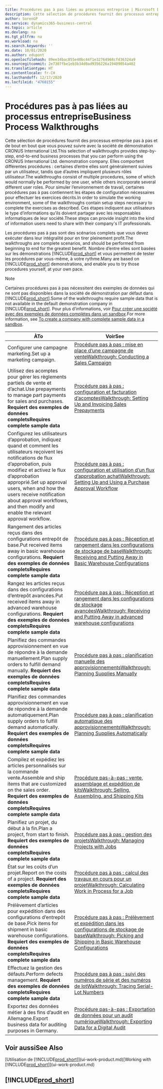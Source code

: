 ```yaml
---
title: Procédures pas à pas liées au processus entreprise | Microsoft Docs
description: Cette sélection de procédures fournit des processus entreprise pas à pas et de bout en bout que vous pouvez suivre avec la société de démonstration CRONUS International Ltd.
author: SorenGP
ms.service: dynamics365-business-central
ms.topic: article
ms.devlang: na
ms.tgt_pltfrm: na
ms.workload: na
ms.search.keywords: ''
ms.date: 10/01/2020
ms.author: edupont
ms.openlocfilehash: 89ee34bac855e40bc44f1e32764968cfd36324a9
ms.sourcegitcommit: 2e7307fbe1eb3b34d0ad9356226a19409054a402
ms.translationtype: HT
ms.contentlocale: fr-CH
ms.lasthandoff: 12/17/2020
ms.locfileid: "4760155"
---
```

# <a name="business-process-walkthroughs"></a><span data-ttu-id="fffd8-103">Procédures pas à pas liées au processus entreprise</span><span class="sxs-lookup"><span data-stu-id="fffd8-103">Business Process Walkthroughs</span></span>

<span data-ttu-id="fffd8-104">Cette sélection de procédures fournit des processus entreprise pas à pas et de bout en bout que vous pouvez suivre avec la société de démonstration CRONUS International Ltd.</span><span class="sxs-lookup"><span data-stu-id="fffd8-104">This selection of walkthroughs provides step-by-step, end-to-end business processes that you can perform using the CRONUS International Ltd. demonstration company.</span></span> <span data-ttu-id="fffd8-105">Elles comportent différentes procédures : certaines d’entre elles sont généralement suivies par un utilisateur, tandis que d’autres impliquent plusieurs rôles utilisateur.</span><span class="sxs-lookup"><span data-stu-id="fffd8-105">The walkthroughs consist of multiple procedures, some of which would normally be performed by one user, while others incorporate several different user roles.</span></span> <span data-ttu-id="fffd8-106">Pour simuler l’environnement de travail, certaines procédures pas à pas contiennent les étapes de configuration nécessaires pour effectuer les exercices décrits.</span><span class="sxs-lookup"><span data-stu-id="fffd8-106">In order to simulate the working environment, some of the walkthroughs contain setup steps necessary to complete the exercises as described.</span></span> <span data-ttu-id="fffd8-107">Ces étapes indiquent aux utilisateurs le type d’informations qu’ils doivent partager avec les responsables informatiques de leur société.</span><span class="sxs-lookup"><span data-stu-id="fffd8-107">These steps can provide insight into the kind of information users need to share with their company's IT professionals.</span></span>  

 <span data-ttu-id="fffd8-108">Les procédures pas à pas sont des scénarios complets que vous devez exécuter dans leur intégralité pour en tirer pleinement profit.</span><span class="sxs-lookup"><span data-stu-id="fffd8-108">The walkthroughs are complete scenarios, and should be performed from beginning to end for the greatest benefit.</span></span> <span data-ttu-id="fffd8-109">Nombre d’entre elles sont basées sur les démonstrations [!INCLUDE[prod_short](includes/prod_short.md)] et vous permettent de tester les procédures par vous-même, à votre rythme.</span><span class="sxs-lookup"><span data-stu-id="fffd8-109">Many are based on [!INCLUDE[prod_short](includes/prod_short.md)] demonstrations, and enable you to try those procedures yourself, at your own pace.</span></span>  

> [!NOTE]
> <span data-ttu-id="fffd8-110">Certaines procédures pas à pas nécessitent des exemples de données qui ne sont pas disponibles dans la société de démonstration par défaut dans [!INCLUDE[prod_short](includes/prod_short.md)].</span><span class="sxs-lookup"><span data-stu-id="fffd8-110">Some of the walkthroughs require sample data that is not available in the default demonstration company in [!INCLUDE[prod_short](includes/prod_short.md)].</span></span> <span data-ttu-id="fffd8-111">Pour plus d’informations, voir [Pour créer une société avec des exemples de données complètes dans un sandbox](across-how-create-sandbox-environment.md#to-create-a-company-with-complete-sample-data-in-a-sandbox).</span><span class="sxs-lookup"><span data-stu-id="fffd8-111">For more information, see [To create a company with complete sample data in a sandbox](across-how-create-sandbox-environment.md#to-create-a-company-with-complete-sample-data-in-a-sandbox).</span></span>

|<span data-ttu-id="fffd8-112">À</span><span class="sxs-lookup"><span data-stu-id="fffd8-112">To</span></span>|<span data-ttu-id="fffd8-113">Voir</span><span class="sxs-lookup"><span data-stu-id="fffd8-113">See</span></span>|  
|--------|---------|  
|<span data-ttu-id="fffd8-114">Configurer une campagne marketing.</span><span class="sxs-lookup"><span data-stu-id="fffd8-114">Set up a marketing campaign.</span></span>|[<span data-ttu-id="fffd8-115">Procédure pas à pas : mise en place d’une campagne de vente</span><span class="sxs-lookup"><span data-stu-id="fffd8-115">Walkthrough: Conducting a Sales Campaign</span></span>](walkthrough-conducting-a-sales-campaign.md)|  
|<span data-ttu-id="fffd8-116">Utilisez des acomptes pour gérer les règlements partiels de vente et d’achat.</span><span class="sxs-lookup"><span data-stu-id="fffd8-116">Use prepayments to manage part payments for sales and purchases.</span></span> <span data-ttu-id="fffd8-117">**Requiert des exemples de données complets**</span><span class="sxs-lookup"><span data-stu-id="fffd8-117">**Requires complete sample data**</span></span> |[<span data-ttu-id="fffd8-118">Procédure pas à pas : configuration et facturation d’acomptes</span><span class="sxs-lookup"><span data-stu-id="fffd8-118">Walkthrough: Setting Up and Invoicing Sales Prepayments</span></span>](walkthrough-setting-up-and-invoicing-sales-prepayments.md)|  
|<span data-ttu-id="fffd8-119">Configurez les utilisateurs d’approbation, indiquez quand et comment les utilisateurs reçoivent les notifications de flux d’approbation, puis modifiez et activez le flux d’approbation approprié.</span><span class="sxs-lookup"><span data-stu-id="fffd8-119">Set up approval users, when and how the users receive notification about approval workflows, and then modify and enable the relevant approval workflow.</span></span>|[<span data-ttu-id="fffd8-120">Procédure pas à pas : configuration et utilisation d’un flux d’approbation achat</span><span class="sxs-lookup"><span data-stu-id="fffd8-120">Walkthrough: Setting Up and Using a Purchase Approval Workflow</span></span>](walkthrough-setting-up-and-using-a-purchase-approval-workflow.md)|  
|<span data-ttu-id="fffd8-121">Rangement des articles reçus dans des configurations entrepôt de base.</span><span class="sxs-lookup"><span data-stu-id="fffd8-121">Put received items away in basic warehouse configurations.</span></span> <span data-ttu-id="fffd8-122">**Requiert des exemples de données complets**</span><span class="sxs-lookup"><span data-stu-id="fffd8-122">**Requires complete sample data**</span></span>|[<span data-ttu-id="fffd8-123">Procédure pas à pas : Réception et rangement dans les configurations de stockage de base</span><span class="sxs-lookup"><span data-stu-id="fffd8-123">Walkthrough: Receiving and Putting Away in Basic Warehouse Configurations</span></span>](walkthrough-receiving-and-putting-away-in-basic-warehousing.md)|  
|<span data-ttu-id="fffd8-124">Rangez les articles reçus dans des configurations d’entrepôt avancées.</span><span class="sxs-lookup"><span data-stu-id="fffd8-124">Put received items away in advanced warehouse configurations.</span></span> <span data-ttu-id="fffd8-125">**Requiert des exemples de données complets**</span><span class="sxs-lookup"><span data-stu-id="fffd8-125">**Requires complete sample data**</span></span>|[<span data-ttu-id="fffd8-126">Procédure pas à pas : Réception et rangement dans les configurations de stockage avancées</span><span class="sxs-lookup"><span data-stu-id="fffd8-126">Walkthrough: Receiving and Putting Away in advanced warehouse configurations</span></span>](walkthrough-receiving-and-putting-away-in-advanced-warehousing.md)|  
|<span data-ttu-id="fffd8-127">Planifiez des commandes approvisionnement en vue de répondre à la demande manuellement.</span><span class="sxs-lookup"><span data-stu-id="fffd8-127">Plan supply orders to fulfill demand manually.</span></span> <span data-ttu-id="fffd8-128">**Requiert des exemples de données complets**</span><span class="sxs-lookup"><span data-stu-id="fffd8-128">**Requires complete sample data**</span></span>|[<span data-ttu-id="fffd8-129">Procédure pas à pas : planification manuelle des approvisionnements</span><span class="sxs-lookup"><span data-stu-id="fffd8-129">Walkthrough: Planning Supplies Manually</span></span>](walkthrough-planning-supplies-manually.md)|  
|<span data-ttu-id="fffd8-130">Planifiez des commandes approvisionnement en vue de répondre à la demande automatiquement.</span><span class="sxs-lookup"><span data-stu-id="fffd8-130">Plan supply orders to fulfill demand automatically.</span></span> <span data-ttu-id="fffd8-131">**Requiert des exemples de données complets**</span><span class="sxs-lookup"><span data-stu-id="fffd8-131">**Requires complete sample data**</span></span>|[<span data-ttu-id="fffd8-132">Procédure pas à pas : planification automatique des approvisionnements</span><span class="sxs-lookup"><span data-stu-id="fffd8-132">Walkthrough: Planning Supplies Automatically</span></span>](walkthrough-planning-supplies-automatically.md)|  
|<span data-ttu-id="fffd8-133">Compilez et expédiez les articles personnalisés sur la commande vente.</span><span class="sxs-lookup"><span data-stu-id="fffd8-133">Assemble and ship items that are customized on the sales order.</span></span> <span data-ttu-id="fffd8-134">**Requiert des exemples de données complets**</span><span class="sxs-lookup"><span data-stu-id="fffd8-134">**Requires complete sample data**</span></span>|[<span data-ttu-id="fffd8-135">Procédure pas-à-pas : vente, assemblage et expédition de kits</span><span class="sxs-lookup"><span data-stu-id="fffd8-135">Walkthrough: Selling, Assembling, and Shipping Kits</span></span>](walkthrough-selling-assembling-and-shipping-kits.md)|  
|<span data-ttu-id="fffd8-136">Planifiez un projet, du début à la fin.</span><span class="sxs-lookup"><span data-stu-id="fffd8-136">Plan a project, from start to finish.</span></span> <span data-ttu-id="fffd8-137">**Requiert des exemples de données complets**</span><span class="sxs-lookup"><span data-stu-id="fffd8-137">**Requires complete sample data**</span></span>|[<span data-ttu-id="fffd8-138">Procédure pas à pas : gestion des projets</span><span class="sxs-lookup"><span data-stu-id="fffd8-138">Walkthrough: Managing Projects with Jobs</span></span>](walkthrough-managing-projects-with-jobs.md)|  
|<span data-ttu-id="fffd8-139">État sur les coûts d’un projet.</span><span class="sxs-lookup"><span data-stu-id="fffd8-139">Report on the costs of a project.</span></span> <span data-ttu-id="fffd8-140">**Requiert des exemples de données complets**</span><span class="sxs-lookup"><span data-stu-id="fffd8-140">**Requires complete sample data**</span></span>|[<span data-ttu-id="fffd8-141">Procédure pas à pas : calcul des travaux en cours pour un projet</span><span class="sxs-lookup"><span data-stu-id="fffd8-141">Walkthrough: Calculating Work in Process for a Job</span></span>](walkthrough-calculating-work-in-process-for-a-job.md)|  
|<span data-ttu-id="fffd8-142">Prélèvement d’articles pour expédition dans des configurations d’entrepôt de base.</span><span class="sxs-lookup"><span data-stu-id="fffd8-142">Pick items for shipment in basic warehouse configurations.</span></span> <span data-ttu-id="fffd8-143">**Requiert des exemples de données complets**</span><span class="sxs-lookup"><span data-stu-id="fffd8-143">**Requires complete sample data**</span></span>|[<span data-ttu-id="fffd8-144">Procédure pas à pas : Prélèvement et expédition dans les configurations de stockage de base</span><span class="sxs-lookup"><span data-stu-id="fffd8-144">Walkthrough: Picking and Shipping in Basic Warehouse Configurations</span></span>](walkthrough-picking-and-shipping-in-basic-warehousing.md)|  
|<span data-ttu-id="fffd8-145">Effectuez la gestion des défauts.</span><span class="sxs-lookup"><span data-stu-id="fffd8-145">Perform defects management.</span></span> <span data-ttu-id="fffd8-146">**Requiert des exemples de données complets**</span><span class="sxs-lookup"><span data-stu-id="fffd8-146">**Requires complete sample data**</span></span>|[<span data-ttu-id="fffd8-147">Procédure pas à pas : suivi des numéros de série et des numéros de lot</span><span class="sxs-lookup"><span data-stu-id="fffd8-147">Walkthrough: Tracing Serial-Lot Numbers</span></span>](walkthrough-tracing-serial-lot-numbers.md)|
|<span data-ttu-id="fffd8-148">Exportez des données métier à des fins d’audit en Allemagne.</span><span class="sxs-lookup"><span data-stu-id="fffd8-148">Export business data for auditing purposes in Germany.</span></span>|[<span data-ttu-id="fffd8-149">Procédure pas-à-pas : Exportation de données pour un audit numérique</span><span class="sxs-lookup"><span data-stu-id="fffd8-149">Walkthrough: Exporting Data for a Digital Audit</span></span>](LocalFunctionality/Germany/walkthrough-exporting-data-for-a-digital-audit.md)|

## <a name="see-also"></a><span data-ttu-id="fffd8-150">Voir aussi</span><span class="sxs-lookup"><span data-stu-id="fffd8-150">See Also</span></span>

<span data-ttu-id="fffd8-151">[Utilisation de [!INCLUDE[prod_short](includes/prod_short.md)]](ui-work-product.md)</span><span class="sxs-lookup"><span data-stu-id="fffd8-151">[Working with [!INCLUDE[prod_short](includes/prod_short.md)]](ui-work-product.md)</span></span>  

## [!INCLUDE[prod_short](includes/free_trial_md.md)]  
